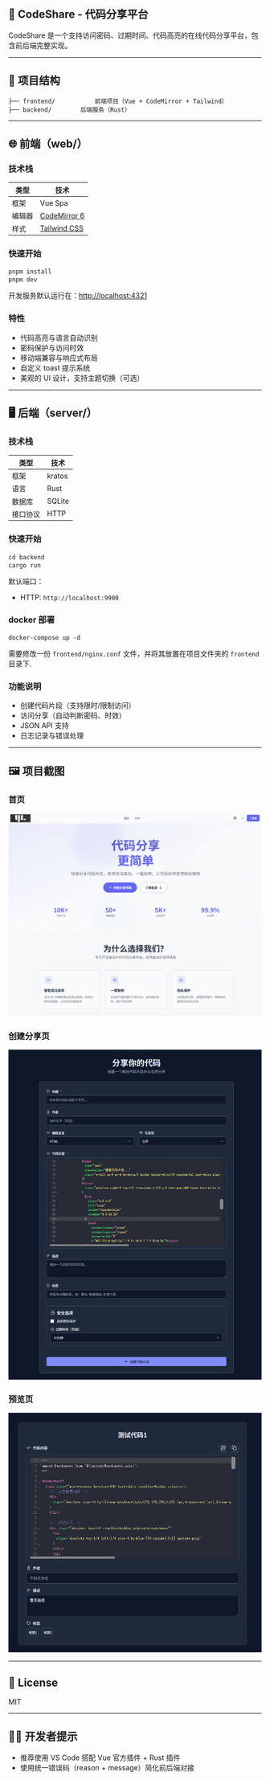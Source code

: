 ## 🧠 CodeShare - 代码分享平台

CodeShare 是一个支持访问密码、过期时间、代码高亮的在线代码分享平台，包含前后端完整实现。

---

## 📁 项目结构

```
├── frontend/           前端项目（Vue + CodeMirror + Tailwind）
├── backend/        后端服务（Rust）
```

---

## 🌐 前端（web/）

### 技术栈

| 类型   | 技术                                  |
| ------ | ------------------------------------- |
| 框架   | Vue Spa                               |
| 编辑器 | [CodeMirror 6]()                         |
| 样式   | [Tailwind CSS](https://tailwindcss.com/) |

### 快速开始

```shell
pnpm install
pnpm dev
```

开发服务默认运行在：[http://localhost:4321](http://localhost:4321)

### 特性

* 代码高亮与语言自动识别
* 密码保护与访问时效
* 移动端兼容与响应式布局
* 自定义 toast 提示系统
* 美观的 UI 设计，支持主题切换（可选）

---

## 🖥️ 后端（server/）

### 技术栈

| 类型     | 技术        |
| -------- | ----------- |
| 框架     | kratos      |
| 语言     | Rust    |
| 数据库   | SQLite      |
| 接口协议 | HTTP |

### 快速开始

```shell
cd backend
cargo run
```

默认端口：

* HTTP: `http://localhost:9900`

### docker 部署

```shell
docker-compose up -d
```

需要修改一份 `frontend/nginx.conf` 文件，并将其放置在项目文件夹的 `frontend` 目录下.

### 功能说明

* 创建代码片段（支持限时/限制访问）
* 访问分享（自动判断密码、时效）
* JSON API 支持
* 日志记录与错误处理

---

## 🖼️ 项目截图

### 首页

![主页截图](images/home.png)

### 创建分享页

![创建截图](images/new.png)

### 预览页

![分享页截图](images/preview.png)

---

## 📄 License

MIT

---

## 🙋‍♂️ 开发者提示

* 推荐使用 VS Code 搭配 Vue 官方插件 + Rust 插件
* 使用统一错误码（reason + message）简化前后端对接
